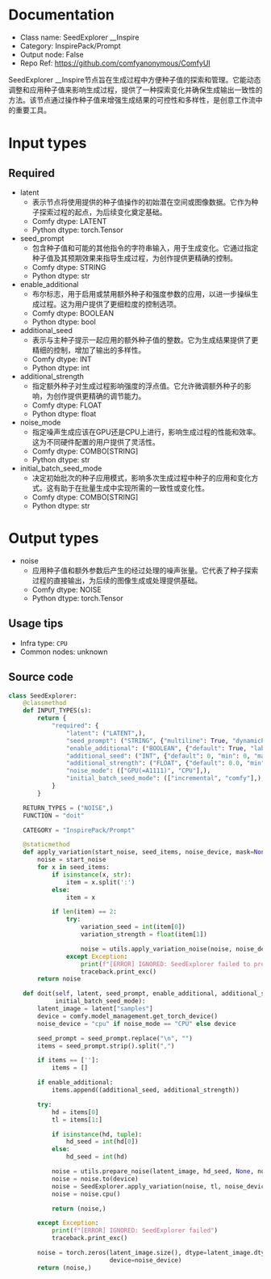 
# Documentation
- Class name: SeedExplorer __Inspire
- Category: InspirePack/Prompt
- Output node: False
- Repo Ref: https://github.com/comfyanonymous/ComfyUI

SeedExplorer __Inspire节点旨在生成过程中方便种子值的探索和管理。它能动态调整和应用种子值来影响生成过程，提供了一种探索变化并确保生成输出一致性的方法。该节点通过操作种子值来增强生成结果的可控性和多样性，是创意工作流中的重要工具。

# Input types
## Required
- latent
    - 表示节点将使用提供的种子值操作的初始潜在空间或图像数据。它作为种子探索过程的起点，为后续变化奠定基础。
    - Comfy dtype: LATENT
    - Python dtype: torch.Tensor
- seed_prompt
    - 包含种子值和可能的其他指令的字符串输入，用于生成变化。它通过指定种子值及其预期效果来指导生成过程，为创作提供更精确的控制。
    - Comfy dtype: STRING
    - Python dtype: str
- enable_additional
    - 布尔标志，用于启用或禁用额外种子和强度参数的应用，以进一步操纵生成过程。这为用户提供了更细粒度的控制选项。
    - Comfy dtype: BOOLEAN
    - Python dtype: bool
- additional_seed
    - 表示与主种子提示一起应用的额外种子值的整数。它为生成结果提供了更精细的控制，增加了输出的多样性。
    - Comfy dtype: INT
    - Python dtype: int
- additional_strength
    - 指定额外种子对生成过程影响强度的浮点值。它允许微调额外种子的影响，为创作提供更精确的调节能力。
    - Comfy dtype: FLOAT
    - Python dtype: float
- noise_mode
    - 指定噪声生成应该在GPU还是CPU上进行，影响生成过程的性能和效率。这为不同硬件配置的用户提供了灵活性。
    - Comfy dtype: COMBO[STRING]
    - Python dtype: str
- initial_batch_seed_mode
    - 决定初始批次的种子应用模式，影响多次生成过程中种子的应用和变化方式。这有助于在批量生成中实现所需的一致性或变化性。
    - Comfy dtype: COMBO[STRING]
    - Python dtype: str

# Output types
- noise
    - 应用种子值和额外参数后产生的经过处理的噪声张量。它代表了种子探索过程的直接输出，为后续的图像生成或处理提供基础。
    - Comfy dtype: NOISE
    - Python dtype: torch.Tensor


## Usage tips
- Infra type: `CPU`
- Common nodes: unknown


## Source code
```python
class SeedExplorer:
    @classmethod
    def INPUT_TYPES(s):
        return {
            "required": {
                "latent": ("LATENT",),
                "seed_prompt": ("STRING", {"multiline": True, "dynamicPrompts": False, "pysssss.autocomplete": False}),
                "enable_additional": ("BOOLEAN", {"default": True, "label_on": "true", "label_off": "false"}),
                "additional_seed": ("INT", {"default": 0, "min": 0, "max": 0xffffffffffffffff}),
                "additional_strength": ("FLOAT", {"default": 0.0, "min": 0.0, "max": 1.0, "step": 0.01}),
                "noise_mode": (["GPU(=A1111)", "CPU"],),
                "initial_batch_seed_mode": (["incremental", "comfy"],),
            }
        }

    RETURN_TYPES = ("NOISE",)
    FUNCTION = "doit"

    CATEGORY = "InspirePack/Prompt"

    @staticmethod
    def apply_variation(start_noise, seed_items, noise_device, mask=None):
        noise = start_noise
        for x in seed_items:
            if isinstance(x, str):
                item = x.split(':')
            else:
                item = x

            if len(item) == 2:
                try:
                    variation_seed = int(item[0])
                    variation_strength = float(item[1])

                    noise = utils.apply_variation_noise(noise, noise_device, variation_seed, variation_strength, mask=mask)
                except Exception:
                    print(f"[ERROR] IGNORED: SeedExplorer failed to processing '{x}'")
                    traceback.print_exc()
        return noise

    def doit(self, latent, seed_prompt, enable_additional, additional_seed, additional_strength, noise_mode,
             initial_batch_seed_mode):
        latent_image = latent["samples"]
        device = comfy.model_management.get_torch_device()
        noise_device = "cpu" if noise_mode == "CPU" else device

        seed_prompt = seed_prompt.replace("\n", "")
        items = seed_prompt.strip().split(",")

        if items == ['']:
            items = []

        if enable_additional:
            items.append((additional_seed, additional_strength))

        try:
            hd = items[0]
            tl = items[1:]

            if isinstance(hd, tuple):
                hd_seed = int(hd[0])
            else:
                hd_seed = int(hd)

            noise = utils.prepare_noise(latent_image, hd_seed, None, noise_device, initial_batch_seed_mode)
            noise = noise.to(device)
            noise = SeedExplorer.apply_variation(noise, tl, noise_device)
            noise = noise.cpu()

            return (noise,)

        except Exception:
            print(f"[ERROR] IGNORED: SeedExplorer failed")
            traceback.print_exc()

        noise = torch.zeros(latent_image.size(), dtype=latent_image.dtype, layout=latent_image.layout,
                            device=noise_device)
        return (noise,)

```
